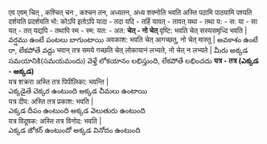 
एव 
एवम् 
चित् , कश्चित् 
चन , कश्चन
तन, अध्यतन, अध्य 
शक्नोति 
भवति 
अस्ति 
पठामि 
पाठयामि 
पश्यति 
दर्शयति 
प्रदर्शयति 
भो:
कोऽपि
इतोऽपि 
यादा - तदा 
यदि - तर्हि 
यावत् - तावत् 
यथा - तथा 
य: - स:
या - सा 
यत् - तत् 
यद्यपि - तथापि 
स्म - स्म:
यत: - अत:
**चेत् - नो चेत्**
वृष्टि: भवति चेत् सस्यसमृध्दि भवति |  
వర్షము ఉంటే పంటలు బాగుంటాయి
अवकाश: भवति चेत् आगच्छतु, नो चेत् मास्तु |
అవకాశం ఉంటే రా, లేకపోతే వద్దు 
भवान् तत्र समये गच्छति चेत् लोकायानं लभ्यते, नो चेत् न लभ्यते |
మీరు అక్కడ సమయానికి(సమయమందు) వెళ్తే లోకయానం లభిస్తుంది, లేకపోతే లభించదు 
**यत्र - तत्र (ఎక్కడ - అక్కడ)**  
यत्र शक्ररा अस्ति  तत्र पिपीलिका: भवन्ति |  
ఎక్కడైతే చెక్కర ఉంటుంది అక్కడ చీమలు ఉంటాయి  
यत्र दीप: अस्ति तत्र प्रकाश: भवति |  
ఎక్కడ దీపం ఉంటుంది అక్కడ వెలుతురు ఉంటుంది  
यत्र विदूषक: अस्ति तत्र विनोद: भवति |  
ఎక్కడ జోకర్ ఉంటుందో అక్కడ వినోదం ఉంటుంది  

